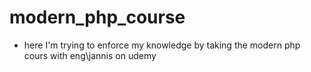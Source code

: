 # modern_php_course
- here I'm trying to enforce my knowledge by taking the modern php cours with eng\jannis on udemy
